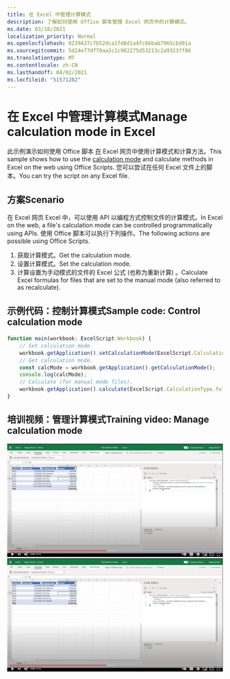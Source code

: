 ```yaml
---
title: 在 Excel 中管理计算模式
description: 了解如何使用 Office 脚本管理 Excel 网页中的计算模式。
ms.date: 03/18/2021
localization_priority: Normal
ms.openlocfilehash: 0239437c7b52dca1fd8d1a4fc66bab7965cbd91a
ms.sourcegitcommit: 5d24e77df70aa2c1c982275d53213c2a9323ff86
ms.translationtype: MT
ms.contentlocale: zh-CN
ms.lasthandoff: 04/02/2021
ms.locfileid: "51571282"
---
```

# <a name="manage-calculation-mode-in-excel"></a><span data-ttu-id="eeabb-103">在 Excel 中管理计算模式</span><span class="sxs-lookup"><span data-stu-id="eeabb-103">Manage calculation mode in Excel</span></span>

<span data-ttu-id="eeabb-104">此示例演示如何使用 Office 脚本 [在](/javascript/api/office-scripts/excelscript/excelscript.calculationmode) Excel 网页中使用计算模式和计算方法。</span><span class="sxs-lookup"><span data-stu-id="eeabb-104">This sample shows how to use the [calculation mode](/javascript/api/office-scripts/excelscript/excelscript.calculationmode) and calculate methods in Excel on the web using Office Scripts.</span></span> <span data-ttu-id="eeabb-105">您可以尝试在任何 Excel 文件上的脚本。</span><span class="sxs-lookup"><span data-stu-id="eeabb-105">You can try the script on any Excel file.</span></span>

## <a name="scenario"></a><span data-ttu-id="eeabb-106">方案</span><span class="sxs-lookup"><span data-stu-id="eeabb-106">Scenario</span></span>

<span data-ttu-id="eeabb-107">在 Excel 网页 Excel 中，可以使用 API 以编程方式控制文件的计算模式。</span><span class="sxs-lookup"><span data-stu-id="eeabb-107">In Excel on the web, a file's calculation mode can be controlled programmatically using APIs.</span></span> <span data-ttu-id="eeabb-108">使用 Office 脚本可以执行下列操作。</span><span class="sxs-lookup"><span data-stu-id="eeabb-108">The following actions are possible using Office Scripts.</span></span>

1. <span data-ttu-id="eeabb-109">获取计算模式。</span><span class="sxs-lookup"><span data-stu-id="eeabb-109">Get the calculation mode.</span></span>
1. <span data-ttu-id="eeabb-110">设置计算模式。</span><span class="sxs-lookup"><span data-stu-id="eeabb-110">Set the calculation mode.</span></span>
1. <span data-ttu-id="eeabb-111">计算设置为手动模式的文件的 Excel 公式 (也称为重新计算) 。</span><span class="sxs-lookup"><span data-stu-id="eeabb-111">Calculate Excel formulas for files that are set to the manual mode (also referred to as recalculate).</span></span>

## <a name="sample-code-control-calculation-mode"></a><span data-ttu-id="eeabb-112">示例代码：控制计算模式</span><span class="sxs-lookup"><span data-stu-id="eeabb-112">Sample code: Control calculation mode</span></span>

```TypeScript
function main(workbook: ExcelScript.Workbook) {
    // Set calculation mode.
    workbook.getApplication().setCalculationMode(ExcelScript.CalculationMode.manual);
    // Get calculation mode.
    const calcMode = workbook.getApplication().getCalculationMode();    
    console.log(calcMode);
    // Calculate (for manual mode files).
    workbook.getApplication().calculate(ExcelScript.CalculationType.full);
}
```

## <a name="training-video-manage-calculation-mode"></a><span data-ttu-id="eeabb-113">培训视频：管理计算模式</span><span class="sxs-lookup"><span data-stu-id="eeabb-113">Training video: Manage calculation mode</span></span>

<span data-ttu-id="eeabb-114">[![观看有关如何在 Excel 网页中管理计算模式的分步视频](../../images/calc-mode-vid.jpg)](https://youtu.be/iw6O8QH01CI "有关如何在 Excel 网页中管理计算模式的分步视频")</span><span class="sxs-lookup"><span data-stu-id="eeabb-114">[![Watch step-by-step video on how to manage calculation mode in Excel on the web](../../images/calc-mode-vid.jpg)](https://youtu.be/iw6O8QH01CI "Step-by-step video on how to manage calculation mode in Excel on the web")</span></span>
